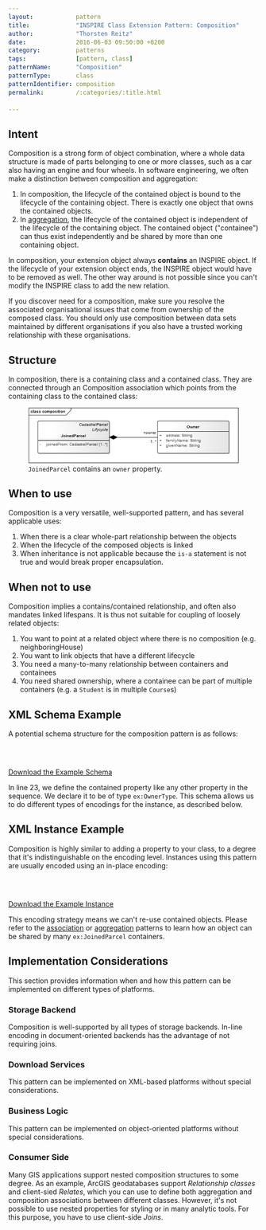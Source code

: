 ```yaml
---
layout:            pattern
title:             "INSPIRE Class Extension Pattern: Composition"
author:            "Thorsten Reitz"
date:              2016-06-03 09:50:00 +0200
category:          patterns
tags:              [pattern, class]
patternName:       "Composition"
patternType:       class
patternIdentifier: composition
permalink:         /:categories/:title.html

---
```


## Intent

Composition is a strong form of object combination, where a whole data structure is made of parts belonging to one or more classes, such as a car also having an engine and four wheels. In software engineering, we often make a distinction between composition and aggregation:

1. In composition, the lifecycle of the contained object is bound to the lifecycle of the containing object. There is exactly one object that owns the contained objects.
1. In [aggregation](/patterns/aggregation.html), the lifecycle of the contained object is independent of the lifecycle of the containing object. The contained object ("containee") can thus exist independently and be shared by more than one containing object.

In composition, your extension object always **contains** an INSPIRE object. If the lifecycle of your extension object ends, the INSPIRE object would have to be removed as well. The other way around is not possible since you can't modify the INSPIRE class to add the new relation.

If you discover need for a composition, make sure you resolve the associated organisational issues that come from ownership of the composed class. You should only use composition between data sets maintained by different organisations if you also have a trusted working relationship with these organisations.

## Structure

In composition, there is a containing class and a contained class. They are connected through an Composition association which points from the containing class to the contained class:

<figure class="figure" style="margin-bottom: 20px">
    <img src="/patterns/images/composition.png" class="figure-img img-fluid img-rounded" title="Composition">
    <figcaption class="figure-caption small"><code>JoinedParcel</code> contains an <code>owner</code> property.</figcaption>
</figure>

## When to use

Composition is a very versatile, well-supported pattern, and has several applicable uses:

1. When there is a clear whole-part relationship between the objects
1. When the lifecycle of the composed objects is linked
1. When inheritance is not applicable because the ```is-a``` statement is not true and would break proper encapsulation.

## When not to use

Composition implies a contains/contained relationship, and often also mandates linked lifespans. It is thus not suitable for coupling of loosely related objects:

1. You want to point at a related object where there is no composition (e.g. neighboringHouse)
1. You want to link objects that have a different lifecycle
1. You need a many-to-many relationship between containers and containees
1. You need shared ownership, where a containee can be part of multiple containers (e.g. a `Student` is in multiple `Course`s)

## XML Schema Example

A potential schema structure for the composition pattern is as follows:

<pre data-line="23" class="line-numbers" data-src="/patterns/examples/composition.xsd">
<code class="language-xml">
</code>
</pre>

[Download the Example Schema](/patterns/examples/composition.xsd)

In line 23, we define the contained property like any other property in the sequence. We declare it to be of type ```ex:OwnerType```. This schema allows us to do different types of encodings for the instance, as described below.

## XML Instance Example

Composition is highly similar to adding a property to your class, to a degree that it's indistinguishable on the encoding level. Instances using this pattern are usually encoded using an in-place encoding:

<pre class="line-numbers" data-src="/patterns/examples/composition.xml">
<code class="language-xml">
</code>
</pre>

[Download the Example Instance](/patterns/examples/composition.xml)

This encoding strategy means we can't re-use contained objects. Please refer to the [association](/patterns/association.html) or [aggregation](/patterns/aggregation.html) patterns to learn how an object can be shared by many ```ex:JoinedParcel``` containers.

## Implementation Considerations

This section provides information when and how this pattern can be implemented on different types of platforms.

### Storage Backend

Composition is well-supported by all types of storage backends. In-line encoding in document-oriented backends has the advantage of not requiring joins.

### Download Services

This pattern can be implemented on XML-based platforms without special considerations.

### Business Logic

This pattern can be implemented on object-oriented platforms without special considerations.

### Consumer Side

Many GIS applications support nested composition structures to some degree. As an example, ArcGIS geodatabases support *Relationship classes* and client-sied *Relates*, which you can use to define both aggregation and composition associations between different classes. However, it's not possible to use nested properties for styling or in many analytic tools. For this purpose, you have to use client-side *Joins*.


